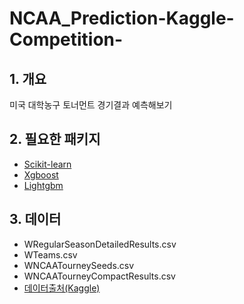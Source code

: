 

# NCAA_Prediction-Kaggle-Competition-
## 1. 개요
미국 대학농구 토너먼트 경기결과 예측해보기
## 2. 필요한 패키지
- [Scikit-learn](https://scikit-learn.org/stable/)
- [Xgboost](https://xgboost.readthedocs.io/en/latest/)
- [Lightgbm](https://lightgbm.readthedocs.io/en/latest/)

## 3. 데이터
- WRegularSeasonDetailedResults.csv
- WTeams.csv
- WNCAATourneySeeds.csv
- WNCAATourneyCompactResults.csv
- [데이터출처(Kaggle)](https://www.kaggle.com/c/womens-machine-learning-competition-2019/data)
